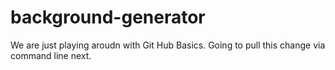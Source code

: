 # background-generator

We are just playing aroudn with Git Hub Basics. Going to pull this change via command line next.
